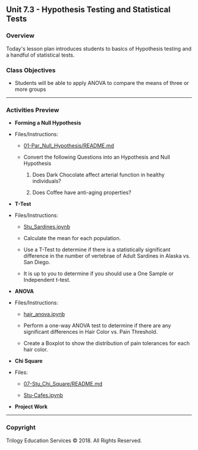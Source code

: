 ## Unit 7.3 - Hypothesis Testing and Statistical Tests

### Overview

Today's lesson plan introduces students to basics of Hypothesis testing and a handful of statistical tests.

### Class Objectives

* Students will be able to apply ANOVA to compare the means of three or more groups

- - -

### Activities Preview

* **Forming a Null Hypothesis**
* Files/Instructions: 

  * [01-Par_Null_Hypothesis/README.md](Activities/01-Par_Null_Hypothesis/README.md)

  * Convert the following Questions into an Hypothesis and Null Hypothesis

    1. Does Dark Chocolate affect arterial function in healthy individuals?

    2. Does Coffee have anti-aging properties?

* **T-Test**
* Files/Instructions:

  * [Stu_Sardines.ipynb](Activities/03-Stu_Sardines/Unsolved/Stu_Sardines.ipynb)

  * Calculate the mean for each population.

  * Use a T-Test to determine if there is a statistically significant difference in the number of vertebrae of Adult Sardines in Alaska vs. San Diego.

  * It is up to you to determine if you should use a One Sample or Independent t-test.

* **ANOVA**
* Files/Instructions: 

  * [hair_anova.ipynb](Activities/05-Stu_ANOVA/Unsolved/hair_anova.ipynb)

  * Perform a one-way ANOVA test to determine if there are any significant differences in Hair Color vs. Pain Threshold.

  * Create a Boxplot to show the distribution of pain tolerances for each hair color.

* **Chi Square**
* Files:

  * [07-Stu_Chi_Square/README.md](Activities/07-Stu_Chi_Square/README.md)

  * [Stu-Cafes.ipynb](Activities/07-Stu_Chi_Square/Unsolved/Stu-Cafes.ipynb)

* **Project Work**

- - -

### Copyright

Trilogy Education Services © 2018. All Rights Reserved.
